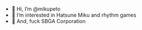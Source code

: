 - 👋 Hi, I’m @mikupeto
- 👀 I’m interested in Hatsune Miku and rhythm games
- 🖕 And, fuck SBGA Corporation 
